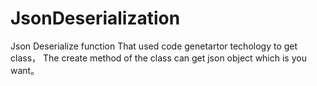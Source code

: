 JsonDeserialization
===================

Json Deserialize function
That used code genetartor techology to get class， The create method of the class can get json object which is you
want。

